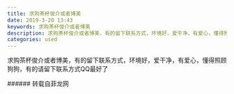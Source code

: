 ```yaml
---
title: 求购茶杯俊介或者博美
date: 2019-3-20 13:43
keywords: 求购茶杯俊介或者博美
description: 求购茶杯俊介或者博美，有的留下联系方式，环境好，爱干净，有爱心，懂得照顾狗狗，有的请留下联系方式QQ最好了
categories: used
---
```

<td class="t_f" id="postmessage_3265147">

求购茶杯俊介或者博美，有的留下联系方式，环境好，爱干净，有爱心，懂得照顾狗狗，有的请留下联系方式QQ最好了<br/>
</td>
###### 转载自菲龙网